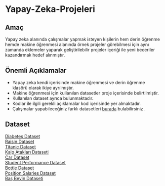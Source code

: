 # Yapay-Zeka-Projeleri
## Amaç
Yapay zeka alanında çalışmalar yapmak isteyen kişilerin hem derin öğrenme hemde makine öğrenmesi alanında örnek
projeler görebilmesi için aynı zamanda eklemeler yaparak geliştirilebilir projeler içeriği ile yeni beceriler kazandırmak
hedef alınmıştır. 
## Önemli Açıklamalar
* Yapay zeka kendi içerisinde makine öğrenmesi ve derin öğrenme klasörü olarak ikiye ayrılmıştır. 
* Makine öğrenmesi için kullanılan datasetler proje içerisinde belirtilmiştir. 
* Kullanılan dataset ayrıca bulunmaktadır. 
* Kodlar ile ilgili gerekli açıklamalar kod içerisinde yer almaktadır. 
* Çalışmalar yapabileceğiniz farklı datasetleri [burada](https://www.kaggle.com/) bulabilirsiniz .

## Dataset

[Diabetes Dataset](https://www.kaggle.com/datasets/uciml/pima-indians-diabetes-database) <br>
[Raisin Dataset](https://www.kaggle.com/datasets/muratkokludataset/raisin-dataset) <br>
[Titanic Dataset](https://www.kaggle.com/competitions/titanic) <br>
[Kalp Atakları Dataseti](https://www.kaggle.com/datasets/rashikrahmanpritom/heart-attack-analysis-prediction-dataset) <br>
[Car Dataset](https://www.kaggle.com/datasets/athirags/car-data) <br>
[Student Performance Dataset](https://www.kaggle.com/datasets/devansodariya/student-performance-data) <br>
[Bottle Dataset](https://github.com/ErguluBozkurt/Yapay-Zeka-Projeleri/blob/main/Machine%20Learning/Polinomal%20Regresyon/bottle.csv) <br>
[Position Salaries Dataset](https://github.com/ErguluBozkurt/Yapay-Zeka-Projeleri/blob/main/Machine%20Learning/SVC-SVM%20Algoritmas%C4%B1/position_salaries.csv) <br>
[Baş Beyin Dataseti](https://github.com/ErguluBozkurt/Yapay-Zeka-Projeleri/blob/main/Machine%20Learning/Linner%20Regresyon/bas_beyin.csv) <br>
